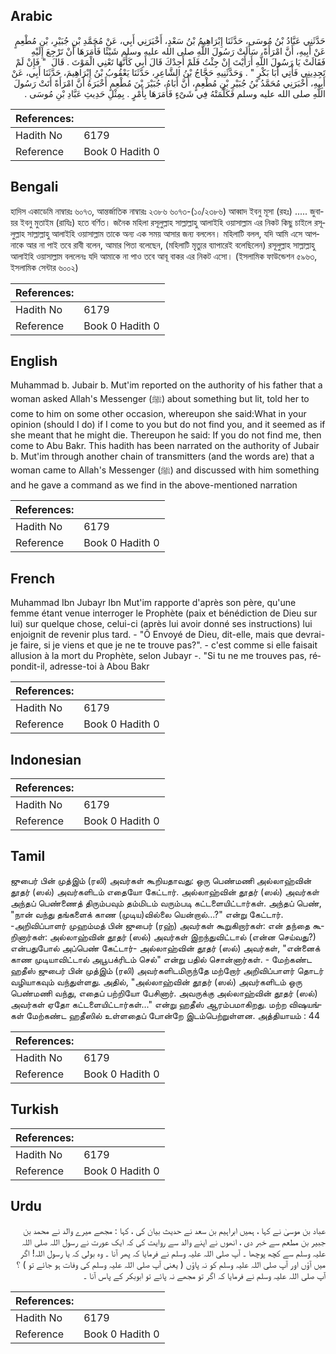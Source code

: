 ## Arabic


<div dir="rtl" lang="ar" style={{fontSize:'larger',backgroundColor:'#f8f9fa',padding:20}}>
حَدَّثَنِي عَبَّادُ بْنُ مُوسَى، حَدَّثَنَا إِبْرَاهِيمُ بْنُ سَعْدٍ، أَخْبَرَنِي أَبِي، عَنْ مُحَمَّدِ بْنِ جُبَيْرِ، بْنِ مُطْعِمٍ عَنْ أَبِيهِ، أَنَّ امْرَأَةً، سَأَلَتْ رَسُولَ اللَّهِ صلى الله عليه وسلم شَيْئًا فَأَمَرَهَا أَنْ تَرْجِعَ إِلَيْهِ فَقَالَتْ يَا رَسُولَ اللَّهِ أَرَأَيْتَ إِنْ جِئْتُ فَلَمْ أَجِدْكَ قَالَ أَبِي كَأَنَّهَا تَعْنِي الْمَوْتَ ‏.‏ قَالَ ‏ "‏ فَإِنْ لَمْ تَجِدِينِي فَأْتِي أَبَا بَكْرٍ ‏"‏ ‏.‏ وَحَدَّثَنِيهِ حَجَّاجُ بْنُ الشَّاعِرِ، حَدَّثَنَا يَعْقُوبُ بْنُ إِبْرَاهِيمَ، حَدَّثَنَا أَبِي، عَنْ أَبِيهِ، أَخْبَرَنِي مُحَمَّدُ بْنُ جُبَيْرِ بْنِ مُطْعِمٍ، أَنَّ أَبَاهُ، جُبَيْرَ بْنَ مُطْعِمٍ أَخْبَرَهُ أَنَّ امْرَأَةً أَتَتْ رَسُولَ اللَّهِ صلى الله عليه وسلم فَكَلَّمَتْهُ فِي شَىْءٍ فَأَمَرَهَا بِأَمْرٍ ‏.‏ بِمِثْلِ حَدِيثِ عَبَّادِ بْنِ مُوسَى ‏.‏
</div>
<div style={{backgroundColor:'#f8f9fa',padding:20, marginBottom: 10}}><table> <thead> <tr> <th>References:</th> <th></th> </tr> </thead> <tbody><tr><td>Hadith No</td><td>6179</td></tr><tr><td>Reference</td><td>Book 0 Hadith 0</td></tr></tbody></table></div>

## Bengali


<div dir="ltr" lang="bn" style={{fontSize:'larger',backgroundColor:'#f8f9fa',padding:20}}>
হাদিস একাডেমি নাম্বারঃ ৬০৭৩, আন্তর্জাতিক নাম্বারঃ ২৩৮৬ ৬০৭৩-(১০/২৩৮৬) আব্বাদ ইবনু মূসা (রহঃ) ..... জুবায়র ইবনু মুতাইম (রাযিঃ) হতে বর্ণিত। জনৈক মহিলা রসূলুল্লাহ সাল্লাল্লাহু আলাইহি ওয়াসাল্লাম এর নিকট কিছু চাইলে রসূলুল্লাহ সাল্লাল্লাহু আলাইহি ওয়াসাল্লাম তাকে অন্য এক সময় আসার জন্য বললেন। মহিলাটি বলল, যদি আমি এসে আপনাকে আর না পাই তবে রাবী বলেন, আমার পিতা বলেছেন, (মহিলাটি মৃত্যুর ব্যাপারেই বলেছিলেন) রসূলুল্লাহ সাল্লাল্লাহু আলাইহি ওয়াসাল্লাম বললেনঃ যদি আমাকে না পাও তবে আবূ বাকর এর নিকট এসো। (ইসলামিক ফাউন্ডেশন ৫৯৬৩, ইসলামিক সেন্টার ৬০০২)
</div>
<div style={{backgroundColor:'#f8f9fa',padding:20, marginBottom: 10}}><table> <thead> <tr> <th>References:</th> <th></th> </tr> </thead> <tbody><tr><td>Hadith No</td><td>6179</td></tr><tr><td>Reference</td><td>Book 0 Hadith 0</td></tr></tbody></table></div>

## English


<div dir="ltr" lang="en" style={{fontSize:'larger',backgroundColor:'#f8f9fa',padding:20}}>
Muhammad b. Jubair b. Mut'im reported on the authority of his father that a woman asked Allah's Messenger (ﷺ) about something but lit, told her to come to him on some other occasion, whereupon she said:What in your opinion (should I do) if I come to you but do not find you, and it seemed as if she meant that he might die. Thereupon he said: If you do not find me, then come to Abu Bakr. This hadith has been narrated on the authority of Jubair b. Mut'im through another chain of transmitters (and the words are) that a woman came to Allah's Messenger (ﷺ) and discussed with him something and he gave a command as we find in the above-mentioned narration
</div>
<div style={{backgroundColor:'#f8f9fa',padding:20, marginBottom: 10}}><table> <thead> <tr> <th>References:</th> <th></th> </tr> </thead> <tbody><tr><td>Hadith No</td><td>6179</td></tr><tr><td>Reference</td><td>Book 0 Hadith 0</td></tr></tbody></table></div>

## French


<div dir="ltr" lang="fr" style={{fontSize:'larger',backgroundColor:'#f8f9fa',padding:20}}>
Muhammad Ibn Jubayr Ibn Mut'im rapporte d'après son père, qu'une femme étant venue interroger le Prophète (paix et bénédiction de Dieu sur lui) sur quelque chose, celui-ci (après lui avoir donné ses instructions) lui enjoignit de revenir plus tard. - "Ô Envoyé de Dieu, dit-elle, mais que devrai-je faire, si je viens et que je ne te trouve pas?". - c'est comme si elle faisait allusion à la mort du Prophète, selon Jubayr -. "Si tu ne me trouves pas, répondit-il, adresse-toi à Abou Bakr
</div>
<div style={{backgroundColor:'#f8f9fa',padding:20, marginBottom: 10}}><table> <thead> <tr> <th>References:</th> <th></th> </tr> </thead> <tbody><tr><td>Hadith No</td><td>6179</td></tr><tr><td>Reference</td><td>Book 0 Hadith 0</td></tr></tbody></table></div>

## Indonesian


<div dir="ltr" lang="id" style={{fontSize:'larger',backgroundColor:'#f8f9fa',padding:20}}>

</div>
<div style={{backgroundColor:'#f8f9fa',padding:20, marginBottom: 10}}><table> <thead> <tr> <th>References:</th> <th></th> </tr> </thead> <tbody><tr><td>Hadith No</td><td>6179</td></tr><tr><td>Reference</td><td>Book 0 Hadith 0</td></tr></tbody></table></div>

## Tamil


<div dir="ltr" lang="ta" style={{fontSize:'larger',backgroundColor:'#f8f9fa',padding:20}}>
ஜுபைர் பின் முத்இம் (ரலி) அவர்கள் கூறியதாவது: ஒரு பெண்மணி அல்லாஹ்வின் தூதர் (ஸல்) அவர்களிடம் எதையோ கேட்டார். அல்லாஹ்வின் தூதர் (ஸல்) அவர்கள் அந்தப் பெண்ணைத் திரும்பவும் தம்மிடம் வரும்படி கட்டளையிட்டார்கள். அந்தப் பெண், "நான் வந்து தங்களைக் காண (முடிய)வில்லை யென்றால்...?" என்று கேட்டார். -அறிவிப்பாளர் முஹம்மத் பின் ஜுபைர் (ரஹ்) அவர்கள் கூறுகிறார்கள்: என் தந்தை கூறினார்கள்: அல்லாஹ்வின் தூதர் (ஸல்) அவர்கள் இறந்துவிட்டால் (என்ன செய்வது?) என்பதுபோல் அப்பெண் கேட்டார்- அல்லாஹ்வின் தூதர் (ஸல்) அவர்கள், "என்னைக் காண முடியாவிட்டால் அபூபக்ரிடம் செல்" என்று பதில் சொன்னார்கள். - மேற்கண்ட ஹதீஸ் ஜுபைர் பின் முத்இம் (ரலி) அவர்களிடமிருந்தே மற்றோர் அறிவிப்பாளர் தொடர் வழியாகவும் வந்துள்ளது. அதில், "அல்லாஹ்வின் தூதர் (ஸல்) அவர்களிடம் ஒரு பெண்மணி வந்து, எதைப் பற்றியோ பேசினார். அவருக்கு அல்லாஹ்வின் தூதர் (ஸல்) அவர்கள் ஏதோ கட்டளையிட்டார்கள்..." என்று ஹதீஸ் ஆரம்பமாகிறது. மற்ற விஷயங்கள் மேற்கண்ட ஹதீஸில் உள்ளதைப் போன்றே இடம்பெற்றுள்ளன. அத்தியாயம் : 44
</div>
<div style={{backgroundColor:'#f8f9fa',padding:20, marginBottom: 10}}><table> <thead> <tr> <th>References:</th> <th></th> </tr> </thead> <tbody><tr><td>Hadith No</td><td>6179</td></tr><tr><td>Reference</td><td>Book 0 Hadith 0</td></tr></tbody></table></div>

## Turkish


<div dir="ltr" lang="tr" style={{fontSize:'larger',backgroundColor:'#f8f9fa',padding:20}}>

</div>
<div style={{backgroundColor:'#f8f9fa',padding:20, marginBottom: 10}}><table> <thead> <tr> <th>References:</th> <th></th> </tr> </thead> <tbody><tr><td>Hadith No</td><td>6179</td></tr><tr><td>Reference</td><td>Book 0 Hadith 0</td></tr></tbody></table></div>

## Urdu


<div dir="rtl" lang="ur" style={{fontSize:'larger',backgroundColor:'#f8f9fa',padding:20}}>
عباد بن موسیٰ نے کہا ، ہمیں ابراہیم بن سعد نے حدیث بیان کی ، کہا : مجھے میرے والد نے محمد بن جبیر بن مطعم سے خبر دی ، انھوں نے اپنے والد سے روایت کی کہ ایک عورت نے رسول اللہ صلی اللہ علیہ وسلم سے کچھ پوچھا ۔ آپ صلی اللہ علیہ وسلم نے فرمایا کہ پھر آنا ۔ وہ بولی کہ یا رسول اللہ! اگر میں آؤں اور آپ صلی اللہ علیہ وسلم کو نہ پاؤں ( یعنی آپ صلی اللہ علیہ وسلم کی وفات ہو جائے تو ) ؟ آپ صلی اللہ علیہ وسلم نے فرمایا کہ اگر تو مجھے نہ پائے تو ابوبکر کے پاس آنا ۔
</div>
<div style={{backgroundColor:'#f8f9fa',padding:20, marginBottom: 10}}><table> <thead> <tr> <th>References:</th> <th></th> </tr> </thead> <tbody><tr><td>Hadith No</td><td>6179</td></tr><tr><td>Reference</td><td>Book 0 Hadith 0</td></tr></tbody></table></div>